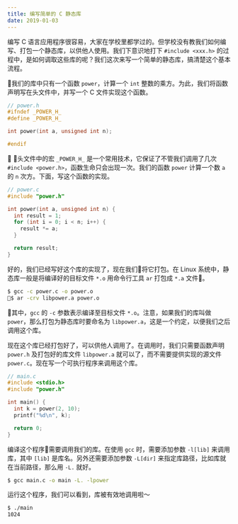 ```yaml
---
title: 编写简单的 C 静态库
date: 2019-01-03
---
```


编写 C 语言应用程序很容易，大家在学校里都学过的。但学校没有教我们如何编写、打包一个静态库，以供他人使用。我们下意识地打下 `#include <xxx.h>` 的过程中，是如何调取这些库的呢？我们这次来写一个简单的静态库，搞清楚这个基本流程。

<!-- more -->

我们的库中只有一个函数 `power`，计算一个 `int` 整数的乘方。为此，我们将函数声明写在头文件中，并写一个 C 文件实现这个函数。

```c
// power.h
#ifndef _POWER_H_
#define _POWER_H_

int power(int a, unsigned int n);

#endif
```

头文件中的宏 `_POWER_H_` 是一个常用技术，它保证了不管我们调用了几次 `#include <power.h>`，函数生命只会出现一次。我们的函数 `power` 计算一个数 `a` 的 `n` 次方。下面，写这个函数的实现。

```c
// power.c
#include "power.h"

int power(int a, unsigned int n) {
  int result = 1;
  for (int i = 0; i < n; i++) {
    result *= a;
  }

  return result;
}
```

好的，我们已经写好这个库的实现了，现在我们将它打包。在 Linux 系统中，静态库一般是将编译好的目标文件 `*.o` 用命令行工具 `ar` 打包成 `*.a` 文件。

```bash
$ gcc -c power.c -o power.o
$ ar -crv libpower.a power.o
```

其中，`gcc` 的 `-c` 参数表示编译至目标文件 `*.o`。注意，如果我们的库叫做 `power`，那么打包为静态库时要命名为 `libpower.a`，这是一个约定，以便我们之后调用这个库。

现在这个库已经打包好了，可以供他人调用了。在调用时，我们只需要函数声明 `power.h` 及打包好的库文件 `libpower.a` 就可以了，而不需要提供实现的源文件 `power.c`。现在写一个可执行程序来调用这个库。

```c
// main.c
#include <stdio.h>
#include "power.h"

int main() {
  int k = power(2, 10);
  printf("%d\n", k);

  return 0;
}
```

编译这个程序需要调用我们的库。在使用 `gcc` 时，需要添加参数 `-l[lib]` 来调用库，其中 `[lib]` 是库名。另外还需要添加参数 `-L[dir]` 来指定库路径，比如库就在当前路径，那么用 `-L.` 就好。

```bash
$ gcc main.c -o main -L. -lpower 
```

运行这个程序，我们可以看到，库被有效地调用啦～

```bash
$ ./main
1024
```
